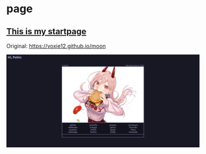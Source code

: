 # page
##  [This is my startpage](https://gamero-hub.github.io/page)
Original: https://voxie12.github.io/moon

![image](./screenshot.png)

